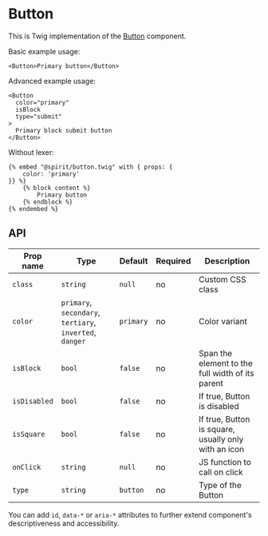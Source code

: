 # Button

This is Twig implementation of the [Button] component.

Basic example usage:

```twig
<Button>Primary button</Button>
```

Advanced example usage:

```twig
<Button
  color="primary"
  isBlock
  type="submit"
>
  Primary block submit button
</Button>
```

Without lexer:

```twig
{% embed "@spirit/button.twig" with { props: {
    color: 'primary'
}} %}
    {% block content %}
        Primary button
    {% endblock %}
{% endembed %}
```

## API

| Prop name    | Type                                                     | Default   | Required | Description                                          |
| ------------ | -------------------------------------------------------- | --------- | -------- | ---------------------------------------------------- |
| `class`      | `string`                                                 | `null`    | no       | Custom CSS class                                     |
| `color`      | `primary`, `secondary`, `tertiary`, `inverted`, `danger` | `primary` | no       | Color variant                                        |
| `isBlock`    | `bool`                                                   | `false`   | no       | Span the element to the full width of its parent     |
| `isDisabled` | `bool`                                                   | `false`   | no       | If true, Button is disabled                          |
| `isSquare`   | `bool`                                                   | `false`   | no       | If true, Button is square, usually only with an icon |
| `onClick`    | `string`                                                 | `null`    | no       | JS function to call on click                         |
| `type`       | `string`                                                 | `button`  | no       | Type of the Button                                   |

You can add `id`, `data-*` or `aria-*` attributes to further extend component's
descriptiveness and accessibility.

[button]: https://github.com/lmc-eu/spirit-design-system/tree/main/packages/web/src/scss/components/Button
